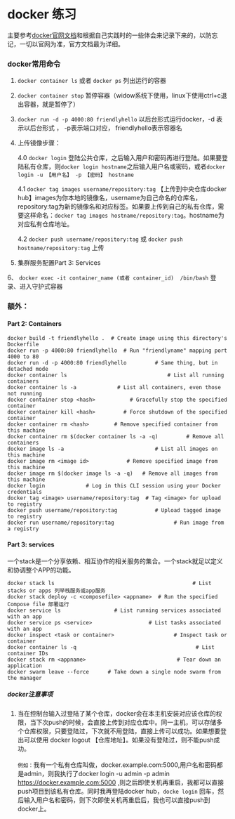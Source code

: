 
# docker 练习

主要参考[docker官网文档](https://docs.docker.com/get-started/)和根据自己实践时的一些体会来记录下来的，以防忘记，一切以官网为准，官方文档最为详细。

### docker常用命令

1. `docker container ls` 或者 `docker ps`  列出运行的容器

2. `docker container stop` 暂停容器（widow系统下使用，linux下使用ctrl+c退出容器，就是暂停了）

3. `docker run -d -p 4000:80 friendlyhello`  以后台形式运行docker，-d  表示以后台形式   ， -p表示端口对应，  friendlyhello表示容器名

4. 上传镜像步骤：

   4.0 `docker login` 登陆公共仓库，之后输入用户和密码再进行登陆。如果要登陆私有仓库，则`docker login hostname`之后输入用户名或密码，或者`docker login -u 【用户名】 -p 【密码】 hostname`

   4.1 `docker tag images username/repository:tag`      【上传到中央仓库docker hub】images为你本地的镜像名，username为自己命名的仓库名，repository:tag为新的镜像名和对应标签。如果要上传到自己的私有仓库，需要这样命名：`docker tag images hostname/repository:tag`。hostname为对应私有仓库地址。
   
   4.2 `docker push username/repository:tag` 或 `docker push hostname/repository:tag`  上传
   
   
5. 集群服务配置Part 3: Services
   

   
6、	`docker exec -it container_name (或者 container_id)  /bin/bash` 登录、进入守护式容器
   
   
   
   
   
### 额外：

#### Part 2: Containers

```
docker build -t friendlyhello .  # Create image using this directory's Dockerfile
docker run -p 4000:80 friendlyhello  # Run "friendlyname" mapping port 4000 to 80
docker run -d -p 4000:80 friendlyhello         # Same thing, but in detached mode
docker container ls                                # List all running containers
docker container ls -a             # List all containers, even those not running
docker container stop <hash>           # Gracefully stop the specified container
docker container kill <hash>         # Force shutdown of the specified container
docker container rm <hash>        # Remove specified container from this machine
docker container rm $(docker container ls -a -q)         # Remove all containers
docker image ls -a                             # List all images on this machine
docker image rm <image id>            # Remove specified image from this machine
docker image rm $(docker image ls -a -q)   # Remove all images from this machine
docker login             # Log in this CLI session using your Docker credentials
docker tag <image> username/repository:tag  # Tag <image> for upload to registry
docker push username/repository:tag            # Upload tagged image to registry
docker run username/repository:tag                   # Run image from a registry

```

#### Part 3: services 

一个stack是一个分享依赖、相互协作的相关服务的集合。一个stack就足以定义和协调整个APP的功能。

```
docker stack ls                                            # List stacks or apps 列举栈服务或app服务
docker stack deploy -c <composefile> <appname>  # Run the specified Compose file 部署运行
docker service ls                 # List running services associated with an app
docker service ps <service>                  # List tasks associated with an app
docker inspect <task or container>                   # Inspect task or container
docker container ls -q                                      # List container IDs
docker stack rm <appname>                             # Tear down an application
docker swarm leave --force      # Take down a single node swarm from the manager
```

##### docker注意事项

1. 当在控制台输入过登陆了某个仓库，docker会在本主机安装对应该仓库的权限，当下次push的时候，会直接上传到对应仓库中。同一主机，可以存储多个仓库权限，只要登陆过，下次就不用登陆，直接上传可以成功。如果想要登出可以使用 docker logout 【仓库地址】。如果没有登陆过，则不能push成功。<br/><br/>
  `例如：`我有一个私有仓库叫做，docker.example.com:5000,用户名和密码都是admin，则我执行了docker login -u admin -p admin https://docker.example.com:5000 ,则之后即使关机再重启，我都可以直接push项目到该私有仓库。同时我再登陆docker hub，`docke login` 回车，然后输入用户名和密码，则下次即使关机再重启后，我也可以直接push到docker上。



















